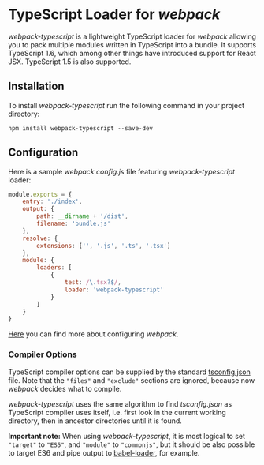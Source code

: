TypeScript Loader for *webpack*
===============================

*webpack-typescript* is a lightweight TypeScript loader for *webpack* allowing you to pack multiple modules written in TypeScript into a bundle.  It supports TypeScript 1.6, which among other things have introduced support for React JSX.  TypeScript 1.5 is also supported.

Installation
------------

To install *webpack-typescript* run the following command in your project directory:

    npm install webpack-typescript --save-dev

Configuration
-------------

Here is a sample *webpack.config.js* file featuring *webpack-typescript* loader:

```javascript
module.exports = {
    entry: './index',
    output: {
        path: __dirname + '/dist',
        filename: 'bundle.js'
    },
	resolve: {
        extensions: ['', '.js', '.ts', '.tsx']
    },
	module: {
		loaders: [
			{
				test: /\.tsx?$/,
				loader: 'webpack-typescript'
			}
		]
	}
}
```

[Here](http://webpack.github.io/docs/configuration.html) you can find more about configuring *webpack*.

### Compiler Options

TypeScript compiler options can be supplied by the standard [tsconfig.json](https://github.com/Microsoft/TypeScript/wiki/tsconfig.json) file.  Note that the `"files"` and `"exclude"` sections are ignored, because now *webpack* decides what to compile.

*webpack-typescript* uses the same algorithm to find *tsconfig.json* as TypeScript compiler uses itself, i.e. first look in the current working directory, then in ancestor directories until it is found.

**Important note:** When using *webpack-typescript*, it is most logical to set `"target"` to `"ES5"`, and `"module"` to `"commonjs"`, but it should be also possible to target ES6 and pipe output to [babel-loader](https://github.com/babel/babel-loader), for example.